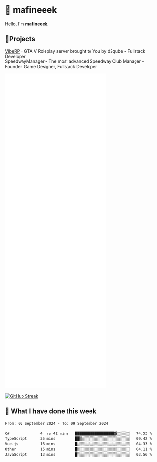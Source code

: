 # 👋 mafineeek
Hello, I'm **mafineeek**.

## 📝Projects

[VibeRP](https://v-rp.pl) - GTA V Roleplay server brought to You by d2qube - Fullstack Developer<br/>
SpeedwayManager - The most advanced Speedway Club Manager - Founder, Game Designer, Fullstack Developer


![](./github-metrics.svg)

[![GitHub Streak](https://streak-stats.demolab.com/?user=mafineeek)](https://git.io/streak-stats)

## 📰 What I have done this week
<!--START_SECTION:waka-->

```txt
From: 02 September 2024 - To: 09 September 2024

C#              4 hrs 42 mins   ██████████████████▓░░░░░░   74.53 %
TypeScript      35 mins         ██▒░░░░░░░░░░░░░░░░░░░░░░   09.42 %
Vue.js          16 mins         █░░░░░░░░░░░░░░░░░░░░░░░░   04.33 %
Other           15 mins         █░░░░░░░░░░░░░░░░░░░░░░░░   04.11 %
JavaScript      13 mins         █░░░░░░░░░░░░░░░░░░░░░░░░   03.56 %
```

<!--END_SECTION:waka-->
